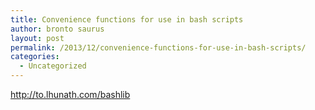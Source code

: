 ```yaml
---
title: Convenience functions for use in bash scripts
author: bronto saurus
layout: post
permalink: /2013/12/convenience-functions-for-use-in-bash-scripts/
categories:
  - Uncategorized
---
```

<http://to.lhunath.com/bashlib>